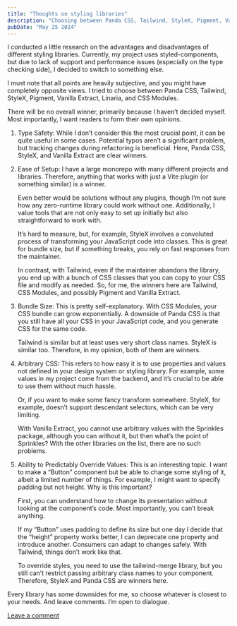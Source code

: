 ```yaml
---
title: "Thoughts on styling libraries"
description: "Choosing between Panda CSS, Tailwind, StyleX, Pigment, Vanilla Extract, Linaria, and CSS Modules."
pubDate: "May 25 2024"
---
```


I conducted a little research on the advantages and disadvantages of different styling libraries. Currently, my project uses styled-components, but due to lack of support and performance issues (especially on the type checking side), I decided to switch to something else.

I must note that all points are heavily subjective, and you might have completely opposite views. I tried to choose between Panda CSS, Tailwind, StyleX, Pigment, Vanilla Extract, Linaria, and CSS Modules.

There will be no overall winner, primarily because I haven’t decided myself. Most importantly, I want readers to form their own opinions.

1. Type Safety: While I don’t consider this the most crucial point, it can be quite useful in some cases. Potential typos aren’t a significant problem, but tracking changes during refactoring is beneficial. Here, Panda CSS, StyleX, and Vanilla Extract are clear winners.

2. Ease of Setup: I have a large monorepo with many different projects and libraries. Therefore, anything that works with just a Vite plugin (or something similar) is a winner.

   Even better would be solutions without any plugins, though I’m not sure how any zero-runtime library could work without one. Additionally, I value tools that are not only easy to set up initially but also straightforward to work with.

   It’s hard to measure, but, for example, StyleX involves a convoluted process of transforming your JavaScript code into classes. This is great for bundle size, but if something breaks, you rely on fast responses from the maintainer.

   In contrast, with Tailwind, even if the maintainer abandons the library, you end up with a bunch of CSS classes that you can copy to your CSS file and modify as needed. So, for me, the winners here are Tailwind, CSS Modules, and possibly Pigment and Vanilla Extract.

3. Bundle Size: This is pretty self-explanatory. With CSS Modules, your CSS bundle can grow exponentially. A downside of Panda CSS is that you still have all your CSS in your JavaScript code, and you generate CSS for the same code.

   Tailwind is similar but at least uses very short class names. StyleX is similar too. Therefore, in my opinion, both of them are winners.

4. Arbitrary CSS: This refers to how easy it is to use properties and values not defined in your design system or styling library. For example, some values in my project come from the backend, and it’s crucial to be able to use them without much hassle.

   Or, if you want to make some fancy transform somewhere. StyleX, for example, doesn’t support descendant selectors, which can be very limiting.

   With Vanilla Extract, you cannot use arbitrary values with the Sprinkles package, although you can without it, but then what’s the point of Sprinkles? With the other libraries on the list, there are no such problems.

5. Ability to Predictably Override Values: This is an interesting topic. I want to make a “Button” component but be able to change some styling of it, albeit a limited number of things. For example, I might want to specify padding but not height. Why is this important?

   First, you can understand how to change its presentation without looking at the component’s code. Most importantly, you can’t break anything.

   If my “Button” uses padding to define its size but one day I decide that the “height” property works better, I can deprecate one property and introduce another. Consumers can adapt to changes safely. With Tailwind, things don’t work like that.

   To override styles, you need to use the tailwind-merge library, but you still can’t restrict passing arbitrary class names to your component. Therefore, StyleX and Panda CSS are winners here.

Every library has some downsides for me, so choose whatever is closest to your needs. And leave comments. I’m open to dialogue.

[Leave a comment](https://x.com/nuclear0/status/1794337832007528563)
